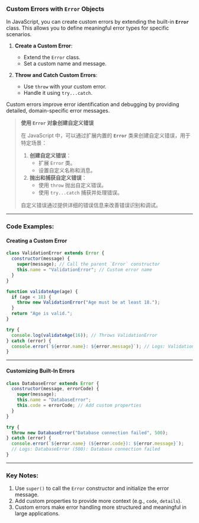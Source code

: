 ### Custom Errors with `Error` Objects

<audio src="..\..\mp3\In JavaScript,  (2).mp3"></audio>

In JavaScript, you can create custom errors by extending the built-in **`Error`** class. This allows you to define meaningful error types for specific scenarios.

1. **Create a Custom Error**:
   - Extend the `Error` class.
   - Set a custom name and message.

2. **Throw and Catch Custom Errors**:
   - Use `throw` with your custom error.
   - Handle it using `try...catch`.

Custom errors improve error identification and debugging by providing detailed, domain-specific error messages.

> **使用 `Error` 对象创建自定义错误**  
>
> <audio src="..\..\mp3\在 JavaScript 中， (1).mp3"></audio>
>
> 在 JavaScript 中，可以通过扩展内置的 **`Error`** 类来创建自定义错误，用于特定场景：  
>
> 1. **创建自定义错误**：  
>    - 扩展 `Error` 类。  
>    - 设置自定义名称和消息。  
> 2. **抛出和捕获自定义错误**：  
>    - 使用 `throw` 抛出自定义错误。  
>    - 使用 `try...catch` 捕获并处理错误。  
>
> 自定义错误通过提供详细的错误信息来改善错误识别和调试。

---

### Code Examples:

#### **Creating a Custom Error**
```javascript
class ValidationError extends Error {
  constructor(message) {
    super(message); // Call the parent `Error` constructor
    this.name = "ValidationError"; // Custom error name
  }
}

function validateAge(age) {
  if (age < 18) {
    throw new ValidationError("Age must be at least 18.");
  }
  return "Age is valid.";
}

try {
  console.log(validateAge(16)); // Throws ValidationError
} catch (error) {
  console.error(`${error.name}: ${error.message}`); // Logs: ValidationError: Age must be at least 18.
}
```

---

#### **Customizing Built-In Errors**
```javascript
class DatabaseError extends Error {
  constructor(message, errorCode) {
    super(message);
    this.name = "DatabaseError";
    this.code = errorCode; // Add custom properties
  }
}

try {
  throw new DatabaseError("Database connection failed", 500);
} catch (error) {
  console.error(`${error.name} (${error.code}): ${error.message}`);
  // Logs: DatabaseError (500): Database connection failed
}
```

---

### Key Notes:
1. Use `super()` to call the `Error` constructor and initialize the error message.  
2. Add custom properties to provide more context (e.g., `code`, `details`).  
3. Custom errors make error handling more structured and meaningful in large applications.